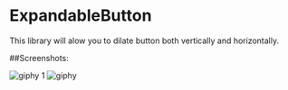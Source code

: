 # ExpandableButton

This library will alow you to dilate button both vertically and horizontally.

##Screenshots:

![giphy 1](https://cloud.githubusercontent.com/assets/14089959/20384460/f2ea67a6-acd9-11e6-9a2f-71957bec1d30.gif)
![giphy](https://cloud.githubusercontent.com/assets/14089959/20384461/f2f49da2-acd9-11e6-90ea-c4e593ccf5fe.gif)
